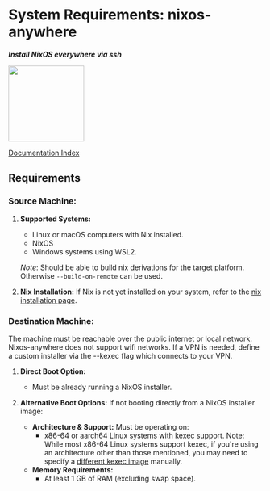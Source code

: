 # System Requirements: nixos-anywhere

**_Install NixOS everywhere via ssh_**

<img src="https://raw.githubusercontent.com/nix-community/nixos-anywhere/main/docs/logo.png" width="150" height="150">

[Documentation Index](./INDEX.md)

## Requirements

### Source Machine:

1. **Supported Systems:**
   - Linux or macOS computers with Nix installed.
   - NixOS
   - Windows systems using WSL2.

   _Note_: Should be able to build nix derivations for the target platform.
   Otherwise `--build-on-remote` can be used.

2. **Nix Installation:** If Nix is not yet installed on your system, refer to
   the [nix installation page](https://nixos.org/download#download-nix).

### Destination Machine:

The machine must be reachable over the public internet or local network.
Nixos-anywhere does not support wifi networks. If a VPN is needed, define a
custom installer via the --kexec flag which connects to your VPN.

1. **Direct Boot Option:**
   - Must be already running a NixOS installer.

2. **Alternative Boot Options:** If not booting directly from a NixOS installer
   image:
   - **Architecture & Support:** Must be operating on:
     - x86-64 or aarch64 Linux systems with kexec support. Note: While most
       x86-64 Linux systems support kexec, if you're using an architecture other
       than those mentioned, you may need to specify a
       [different kexec image](./howtos/INDEX.md#using-your-own-kexec-image)
       manually.
   - **Memory Requirements:**
     - At least 1 GB of RAM (excluding swap space).
